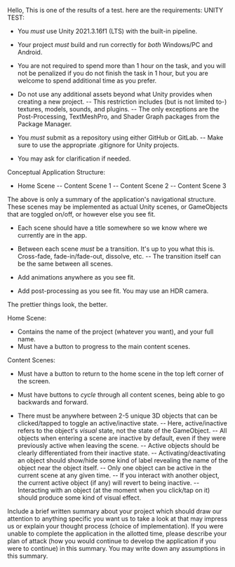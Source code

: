 Hello,
This is one of the results of a test. 
here are the requirements:
UNITY TEST:

- You *must* use Unity 2021.3.16f1 (LTS) with the built-in pipeline.
- Your project *must* build and run correctly for *both* Windows/PC and Android.
- You are not required to spend more than 1 hour on the task, and you will not be penalized if you do not finish 
the task in 1 hour, but you are welcome to spend additional time as you prefer.

- Do not use any additional assets beyond what Unity provides when creating a new project.
-- This restriction includes (but is not limited to-) textures, models, sounds, and plugins.
-- The only exceptions are the Post-Processing, TextMeshPro, and Shader Graph packages from the Package Manager.

- You *must* submit as a repository using either GitHub or GitLab.
-- Make sure to use the appropriate .gitignore for Unity projects.

- You may ask for clarification if needed.

Conceptual Application Structure:

- Home Scene
-- Content Scene 1
-- Content Scene 2
-- Content Scene 3

The above is only a summary of the application's navigational structure.
These scenes may be implemented as actual Unity scenes, or GameObjects that are toggled on/off, or however else you see fit.

- Each scene should have a title somewhere so we know where we currently are in the app.

- Between each scene *must* be a transition. It's up to you what this is. Cross-fade, fade-in/fade-out, dissolve, etc. 
-- The transition itself can be the same between all scenes.

- Add animations anywhere as you see fit.
- Add post-processing as you see fit. You may use an HDR camera.

The prettier things look, the better.

Home Scene:

- Contains the name of the project (whatever you want), and your full name.
- Must have a button to progress to the main content scenes.

Content Scenes:

- Must have a button to return to the home scene in the top left corner of the screen.
- Must have buttons to *cycle* through all content scenes, being able to go backwards and forward.

- There must be anywhere between 2-5 unique 3D objects that can be clicked/tapped to toggle an active/inactive state.
-- Here, active/inactive refers to the object's *visual* state, not the state of the GameObject.
-- All objects when entering a scene are inactive by default, even if they were previously active when leaving the scene.
-- Active objects should be clearly differentiated from their inactive state.
-- Activating/deactivating an object should show/hide some kind of label revealing the name of the object near the object itself.
-- Only one object can be active in the current scene at any given time.
-- If you interact with another object, the current active object (if any) will revert to being inactive.
-- Interacting with an object (at the moment when you click/tap on it) should produce some kind of visual effect.

Include a brief written summary about your project which should draw our attention to anything specific you 
want us to take a look at that may impress us or explain your thought process (choice of implementation).
If you were unable to complete the application in the allotted time, please describe your plan of attack 
(how you would continue to develop the application if you were to continue) in this summary.
You may write down any assumptions in this summary.
